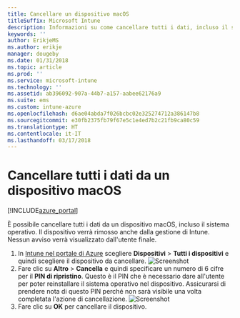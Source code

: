 ```yaml
---
title: Cancellare un dispositivo macOS
titleSuffix: Microsoft Intune
description: Informazioni su come cancellare tutti i dati, incluso il sistema operativo, da un dispositivo macOS.
keywords: ''
author: ErikjeMS
ms.author: erikje
manager: dougeby
ms.date: 01/31/2018
ms.topic: article
ms.prod: ''
ms.service: microsoft-intune
ms.technology: ''
ms.assetid: ab396092-907a-44b7-a157-aabee62176a9
ms.suite: ems
ms.custom: intune-azure
ms.openlocfilehash: d6ae04abda7f026bcbc02e325274712a386147b8
ms.sourcegitcommit: e30fb2375fb79f67e5c1e4ed7b2c21fb9ca80c59
ms.translationtype: HT
ms.contentlocale: it-IT
ms.lasthandoff: 03/17/2018
---
```

# <a name="erase-all-data-from-a-macos-device"></a>Cancellare tutti i dati da un dispositivo macOS

[!INCLUDE[azure_portal](./includes/azure_portal.md)]

È possibile cancellare tutti i dati da un dispositivo macOS, incluso il sistema operativo. Il dispositivo verrà rimosso anche dalla gestione di Intune. Nessun avviso verrà visualizzato dall'utente finale.

1. In [Intune nel portale di Azure](https://aka.ms/intuneportal) scegliere **Dispositivi** > **Tutti i dispositivi** e quindi scegliere il dispositivo da cancellare.
![Screenshot](./media/device-erase/choosedevice.png)
2. Fare clic su **Altro** > **Cancella** e quindi specificare un numero di 6 cifre per il **PIN di ripristino**. Questo è il PIN che è necessario dare all'utente per poter reinstallare il sistema operativo nel dispositivo. Assicurarsi di prendere nota di questo PIN perché non sarà visibile una volta completata l'azione di cancellazione.
![Screenshot](./media/device-erase/providepin.png)
3. Fare clic su **OK** per cancellare il dispositivo.
